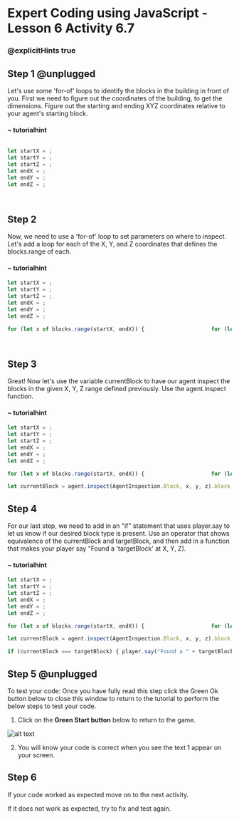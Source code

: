 # Expert Coding using JavaScript - Lesson 6 Activity 6.7

### @explicitHints true

  

## Step 1 @unplugged

  

Let's use	some 'for-of' loops to identify the blocks in the building in front of you. First we need to figure out the coordinates of the building, to get the dimensions. Figure out the starting and ending XYZ coordinates relative to your agent's starting block.

#### ~ tutorialhint

  

```javascript

let startX = ;
let startY = ; 
let startZ = ; 
let endX = ; 
let endY = ; 
let endZ = ; 

  

```


## Step 2

Now, we need to use a 'for-of' loop to set parameters on where to inspect. Let's add a loop for each of the X, Y, and Z coordinates that defines the blocks.range of each.


  

#### ~ tutorialhint

  

```javascript
let startX = ;
let startY = ; 
let startZ = ; 
let endX = ; 
let endY = ; 
let endZ = ; 

for (let x of blocks.range(startX, endX)) { 			 		for (let y of blocks.range(startY, endY)) { 	for (let z of blocks.range(startZ, endZ)) {

  

```

  

## Step 3

Great! Now let's use the variable currentBlock to have our agent inspect the blocks in the given X, Y, Z range defined previously. Use the agent.inspect function.



#### ~ tutorialhint


```javascript
let startX = ;
let startY = ; 
let startZ = ; 
let endX = ; 
let endY = ; 
let endZ = ; 

for (let x of blocks.range(startX, endX)) { 			 		for (let y of blocks.range(startY, endY)) { 	for (let z of blocks.range(startZ, endZ)) {

let currentBlock = agent.inspect(AgentInspection.Block, x, y, z).block;  

```

  
  

## Step 4

For our last step, we need to add in an "if" statement that uses player.say to let us know if our desired block type is present. Use an operator that shows equivalence of the currentBlock and targetBlock, and then add in a function that makes your player say "Found a 'targetBlock' at X, Y, Z).


#### ~ tutorialhint
  

```javascript
let startX = ;
let startY = ; 
let startZ = ; 
let endX = ; 
let endY = ; 
let endZ = ; 

for (let x of blocks.range(startX, endX)) { 			 		for (let y of blocks.range(startY, endY)) { 	for (let z of blocks.range(startZ, endZ)) {

let currentBlock = agent.inspect(AgentInspection.Block, x, y, z).block;  

if (currentBlock === targetBlock) { player.say("Found a " + targetBlock + " block at X: " + x + " Y: " + y + " Z: " + z); } } } }

```

  
  

## Step 5 @unplugged

To test your code:
Once you have fully read this step click the Green Ok button below to close this window to return to the tutorial to perform the below steps to test your code.

1. Click on the **Green Start button** below to return to the game.

  

![alt text](https://expertjs.codingcredentials.com/Lesson1/1.1/1.JPG?raw=true  "Start")
  

2. You will know your code is correct when you see the text 1 appear on your screen.

  
  
  

## Step 6

If your code worked as expected move on to the next activity.

  

If it does not work as expected, try to fix and test again.